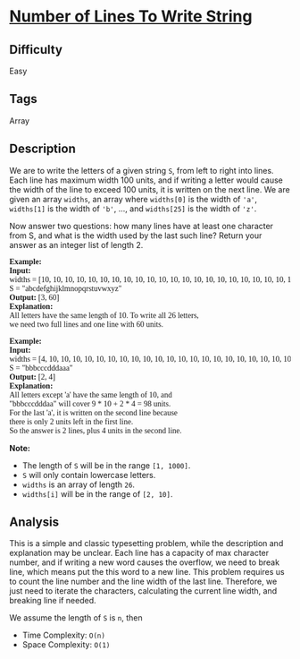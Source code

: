 # [Number of Lines To Write String](https://leetcode.com/problems/number-of-lines-to-write-string/)

## Difficulty

Easy

## Tags

Array

## Description

We are to write the letters of a given string `S`, from left to right into lines. Each line has maximum width 100 units, and if writing a letter would cause the width of the line to exceed 100 units, it is written on the next line. We are given an array `widths`, an array where `widths[0]` is the width of `'a'`, `widths[1]` is the width of `'b'`, ..., and `widths[25]` is the width of `'z'`.

Now answer two questions: how many lines have at least one character from S, and what is the width used by the last such line? Return your answer as an integer list of length 2.

<pre style="font-family: consolas">
<b>Example:</b>
<b>Input:</b>
widths = [10, 10, 10, 10, 10, 10, 10, 10, 10, 10, 10, 10, 10, 10, 10, 10, 10, 10, 10, 10, 10, 10, 10, 10, 10, 10]
S = "abcdefghijklmnopqrstuvwxyz"
<b>Output:</b> [3, 60]
<b>Explanation:</b> 
All letters have the same length of 10. To write all 26 letters,
we need two full lines and one line with 60 units.
</pre>

<pre style="font-family: consolas">
<b>Example:</b>
<b>Input:</b>
widths = [4, 10, 10, 10, 10, 10, 10, 10, 10, 10, 10, 10, 10, 10, 10, 10, 10, 10, 10, 10, 10, 10, 10, 10, 10, 10]
S = "bbbcccdddaaa"
<b>Output:</b> [2, 4]
<b>Explanation:</b> 
All letters except 'a' have the same length of 10, and 
"bbbcccdddaa" will cover 9 * 10 + 2 * 4 = 98 units.
For the last 'a', it is written on the second line because
there is only 2 units left in the first line.
So the answer is 2 lines, plus 4 units in the second line.
</pre>

**Note:**
- The length of `S` will be in the range `[1, 1000]`.
- `S` will only contain lowercase letters.
- `widths` is an array of length `26`.
- `widths[i]` will be in the range of `[2, 10]`.

## Analysis

This is a simple and classic typesetting problem, while the description and explanation may be unclear. Each line has a capacity of max character number, and if writing a new word causes the overflow, we need to break line, which means put the this word to a new line. This problem requires us to count the line number and the line width of the last line. Therefore, we just need to iterate the characters, calculating the current line width, and breaking line if needed.

We assume the length of `S` is `n`, then
- Time Complexity: `O(n)`
- Space Complexity: `O(1)`

